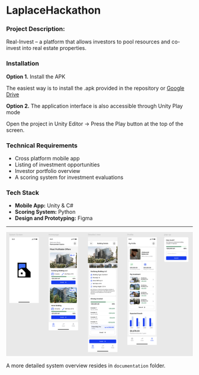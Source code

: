 # LaplaceHackathon

### Project Description:
Real-Invest – a platform that allows investors to pool resources and co-invest into real estate properties.

### Installation

**Option 1.** Install the APK

The easiest way is to install the .apk provided in the repository or [Google Drive](https://drive.google.com/drive/folders/1vGHMHDMNaWhT24VYwXo7O-MrrI0Ydukm?usp=sharing)

**Option 2.** The application interface is also accessible through Unity Play mode

Open the project in Unity Editor -> Press the Play button at the top of the screen.


### Technical Requirements
-	Cross platform mobile app
-	Listing of investment opportunities
-	Investor portfolio overview
-	A scoring system for investment evaluations

### Tech Stack
- **Mobile App:** Unity & C#
- **Scoring System:** Python
- **Design and Prototyping:** Figma

---

<img src="documentation/image.png" alt="Application screens" width="800"/>


A more detailed system overview resides in `documentation` folder.


